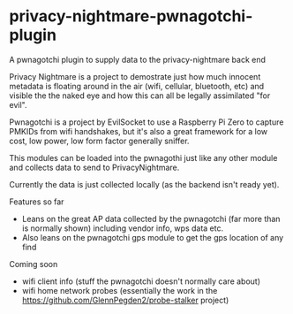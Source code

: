 # privacy-nightmare-pwnagotchi-plugin
A pwnagotchi plugin to supply data to the privacy-nightmare back end

Privacy Nightmare is a project to demostrate just how much innocent metadata is floating around in the air (wifi, cellular, bluetooth, etc) and visible the the naked eye and how this can all be legally assimilated "for evil".

Pwnagotchi is a project by EvilSocket to use a Raspberry Pi Zero to capture PMKIDs from wifi handshakes, but it's also a great framework for a low cost, low power, low form factor generally sniffer.

This modules can be loaded into the pwnagothi just like any other module and collects data to send to PrivacyNightmare.

Currently the data is just collected locally (as the backend isn't ready yet).

Features so far
- Leans on the great AP data collected by the pwnagotchi (far more than is normally shown) including vendor info, wps data etc.
- Also leans on the pwnagotchi gps module to get the gps location of any find

Coming soon
- wifi client info (stuff the pwnagotchi doesn't normally care about)
- wifi home network probes (essentially the work in the https://github.com/GlennPegden2/probe-stalker project)

